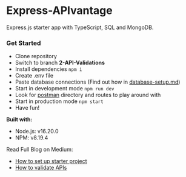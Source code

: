 # Express-APIvantage

Express.js starter app with TypeScript, SQL and MongoDB.

### Get Started

* Clone repository
* Switch to branch **2-API-Validations**
* Install dependencies `npm i`
* Create .env file
* Paste database connections (Find out how in [database-setup.md](https://github.com/Leka-Workshop/Express-APIvantage/blob/2-API-Validations/docs/database-setup/database-setup.md))
* Start in development mode `npm run dev`
* Look for [postman](https://github.com/Leka-Workshop/Express-APIvantage/blob/2-API-Validations/docs/postman) directory and routes to play around with
* Start in production mode `npm start`
* Have fun!

**Built with:**
* Node.js: v16.20.0
* NPM: v8.19.4

Read Full Blog on Medium:
* [How to set up starter project](https://mirzaleka.medium.com/express-js-starter-api-with-typescript-deef5c4b6b70)
* [How to validate APIs](https://mirzaleka.medium.com/api-validations-in-express-js-5d1d308dceea)
